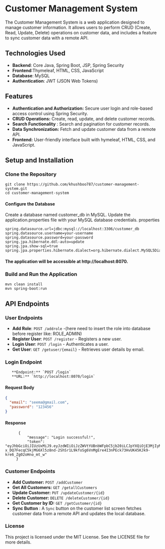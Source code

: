 # Customer Management System

The Customer Management System is a web application designed to manage customer information. It allows users to perform CRUD (Create, Read, Update, Delete) operations on customer data, and includes a feature to sync customer data with a remote API.

## Technologies Used

- **Backend**: Core Java, Spring Boot, JSP, Spring Security
- **Frontend**:Thymeleaf, HTML, CSS, JavaScript
- **Database**: MySQL
- **Authentication**: JWT (JSON Web Tokens)


## Features

- **Authentication and Authorization:** Secure user login and role-based access control using Spring Security.
- **CRUD Operations:** Create, read, update, and delete customer records.
- **Search Functionality** : Search and pagination for customer records.
- **Data Synchronization:** Fetch and update customer data from a remote API.
- **Frontend:** User-friendly interface built with  hymeleaf, HTML, CSS, and JavaScript.


## Setup and Installation

### Clone the Repository

```
git clone https://github.com/khushboo787/customer-management-system.git
cd customer-management-system
```

#### Configure the Database

Create a database named customer_db in MySQL.
Update the application.properties file with your MySQL database credentials.
properties
```
spring.datasource.url=jdbc:mysql://localhost:3306/customer_db
spring.datasource.username=your-username
spring.datasource.password=your-password
spring.jpa.hibernate.ddl-auto=update
spring.jpa.show-sql=true
spring.jpa.properties.hibernate.dialect=org.hibernate.dialect.MySQL5Dialect

```

#### The application will be accessible at http://localhost:8070.

### Build and Run the Application
```
mvn clean install
mvn spring-boot:run
```


## API Endpoints

### User Endpoints
- **Add Role**: `POST /addrole` -(here need to insert the role into database before register like: ROLE_ADMIN)
- **Register User**: `POST /register` - Registers a new user.
- **Login User**: `POST /login` - Authenticates a user.
- **Get User**: `GET /getuser/{email}` - Retrieves user details by email.
 
 ### Login Endpoint
       **Endpoint:** `POST /login`
       **URL:** `http://localhost:8070/login`


#### Request Body

```json
{
  "email": "seema@gmail.com",
  "password": "123456"
}

```


#### Response
```
      {
          "message": "Login successful!",
          "token": "eyJhbGciOiJIUzUxMiJ9.eyJzdWIiOiJzZWVtYUBnbWFpbC5jb20iLCJpYXQiOjE3MjIyMzQyMDYsImV4cCI6MTcyMjMyMDYwNn0.T-x_DQ7FecqC5kjMG6Xl5z8nd-2ShSr1L9kfoSg6VnMgEre4I3nPEck73HvUK45KJk9-kre6_Zg02oHno_mt_w"
     }
```


### Customer Endpoints

- **Add Customer:** `POST /addCustomer`
- **Get All Customers:** `GET /getallCustomers`
- **Update Customer:** `PUT /updateCustomer/{id}`
- **Delete Customer:** `DELETE /deleteCustomer/{id}`
- **Get Customer by ID:** `GET /getCustomer/{id}`
- **Sync Button** :  A `Sync` button on the customer list screen fetches customer data from a remote API and updates the local database.
   

### License
This project is licensed under the MIT License. See the LICENSE file for more details.
